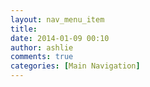 ```yaml
---
layout: nav_menu_item
title: 
date: 2014-01-09 00:10
author: ashlie
comments: true
categories: [Main Navigation]
---
```

 
